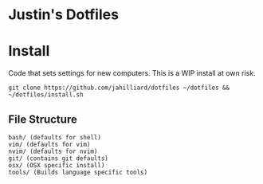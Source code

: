 # Justin's Dotfiles

# Install

Code that sets settings for new computers.  This is a WIP install at own risk.
```
git clone https://github.com/jahilliard/dotfiles ~/dotfiles && ~/dotfiles/install.sh
```

## File Structure

```
bash/ (defaults for shell)
vim/ (defaults for vim)
nvim/ (defaults for nvim)
git/ (contains git defaults)
osx/ (OSX specific install)
tools/ (Builds language specific tools)
```
